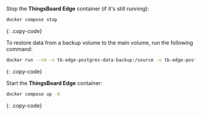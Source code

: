 Stop the **ThingsBoard Edge** container (if it's still running):

```bash
docker compose stop
```
{: .copy-code}

To restore data from a backup volume to the main volume, run the following command:

```bash
docker run --rm -v tb-edge-postgres-data-backup:/source -v tb-edge-postgres-data:/target busybox sh -c "cp -a /source/. /target"
 ```
{: .copy-code}

Start the **ThingsBoard Edge** container:

```bash
docker compose up -d 
```
{: .copy-code}
